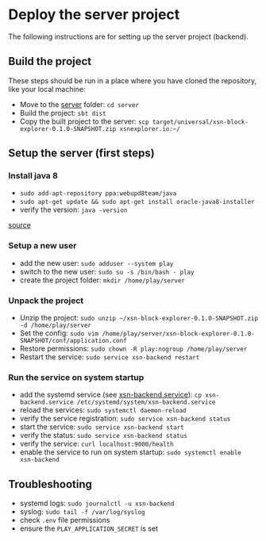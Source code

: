 # Deploy the server project
The following instructions are for setting up the server project (backend).

## Build the project

These steps should be run in a place where you have cloned the repository, like your local machine:
- Move to the [server](/server) folder: `cd server`
- Build the project: `sbt dist`
- Copy the built project to the server: `scp target/universal/xsn-block-explorer-0.1.0-SNAPSHOT.zip xsnexplorer.io:~/`


## Setup the server (first steps)

### Install java 8

- `sudo add-apt-repository ppa:webupd8team/java`
- `sudo apt-get update && sudo apt-get install oracle-java8-installer`
- verify the version: `java -version`

[source](https://www.digitalocean.com/community/tutorials/how-to-install-java-with-apt-get-on-ubuntu-16-04)

### Setup a new user
- add the new user: `sudo adduser --system play`
- switch to the new user: `sudo su -s /bin/bash - play`
- create the project folder: `mkdir /home/play/server`

### Unpack the project
- Unzip the project: `sudo unzip ~/xsn-block-explorer-0.1.0-SNAPSHOT.zip -d /home/play/server`
- Set the config: `sudo vim /home/play/server/xsn-block-explorer-0.1.0-SNAPSHOT/conf/application.conf`
- Restore permissions: `sudo chown -R play:nogroup /home/play/server`
- Restart the service: `sudo service xsn-backend restart`

### Run the service on system startup
- add the systemd service (see [xsn-backend.service](/infra/systemd-services/xsn-backend.service)): `cp xsn-backend.service /etc/systemd/system/xsn-backend.service`
- reload the services: `sudo systemctl daemon-reload`
- verify the service registration: `sudo service xsn-backend status`
- start the service: `sudo service xsn-backend start`
- verify the status: `sudo service xsn-backend status`
- verify the service: `curl localhost:9000/health`
- enable the service to run on system startup: `sudo systemctl enable xsn-backend`


## Troubleshooting
- systemd logs: `sudo journalctl -u xsn-backend`
- syslog: `sudo tail -f /var/log/syslog`
- check `.env` file permissions
- ensure the `PLAY_APPLICATION_SECRET` is set
